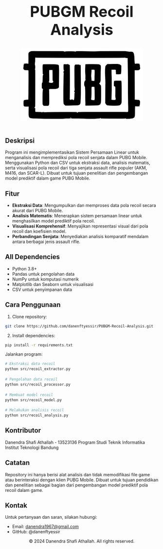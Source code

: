 <h1 align="center" style="font-size: 3.5em;">PUBGM Recoil Analysis</h1>
<div align="center">
  <img src="PUBG Logo.jpeg" alt="PUBG Mobile Logo" width="400"/>
  <br><br>
</div>

## Deskripsi
Program ini mengimplementasikan Sistem Persamaan Linear untuk menganalisis dan memprediksi pola recoil senjata dalam PUBG Mobile. Menggunakan Python dan CSV untuk ekstraksi data, analisis matematis, serta visualisasi pola recoil dari tiga senjata assault rifle populer (AKM, M416, dan SCAR-L). Dibuat untuk tujuan penelitian dan pengembangan model prediktif dalam game PUBG Mobile.

## Fitur

* **Ekstraksi Data**: Mengumpulkan dan memproses data pola recoil secara akurat dari PUBG Mobile.
* **Analisis Matematis**: Menerapkan sistem persamaan linear untuk menghasilkan model prediktif pola recoil.
* **Visualisasi Komprehensif**: Menyajikan representasi visual dari pola recoil dan koefisien model.
* **Perbandingan Senjata**: Menyediakan analisis komparatif mendalam antara berbagai jenis assault rifle.

## All Dependencies

* Python 3.8+
* Pandas untuk pengolahan data
* NumPy untuk komputasi numerik
* Matplotlib dan Seaborn untuk visualisasi
* CSV untuk penyimpanan data

## Cara Penggunaan

1. Clone repository:
```bash
git clone https://github.com/danenftyessir/PUBGM-Recoil-Analysis.git
```
2. Install dependencies:
```bash
pip install -r requirements.txt
```
Jalankan program:
```bash
# Ekstraksi data recoil
python src/recoil_extractor.py

# Pengolahan data recoil
python src/recoil_processor.py

# Membuat model recoil
python src/recoil_model.py

# Melakukan analisis recoil
python src/recoil_analysis.py
```

## Kontributor
Danendra Shafi Athallah - 13523136
Program Studi Teknik Informatika
Institut Teknologi Bandung

## Catatan
Repository ini hanya berisi alat analisis dan tidak memodifikasi file game atau berinteraksi dengan klien PUBG Mobile. Dibuat untuk tujuan pendidikan dan penelitian sebagai bagian dari pengembangan model prediktif pola recoil dalam game.

## Kontak
Untuk pertanyaan dan saran, silakan hubungi:
* Email: danendra1967@gmail.com
* GitHub: @danenftyessir

<div align="center">
© 2024 Danendra Shafi Athallah. All rights reserved.
</div>
